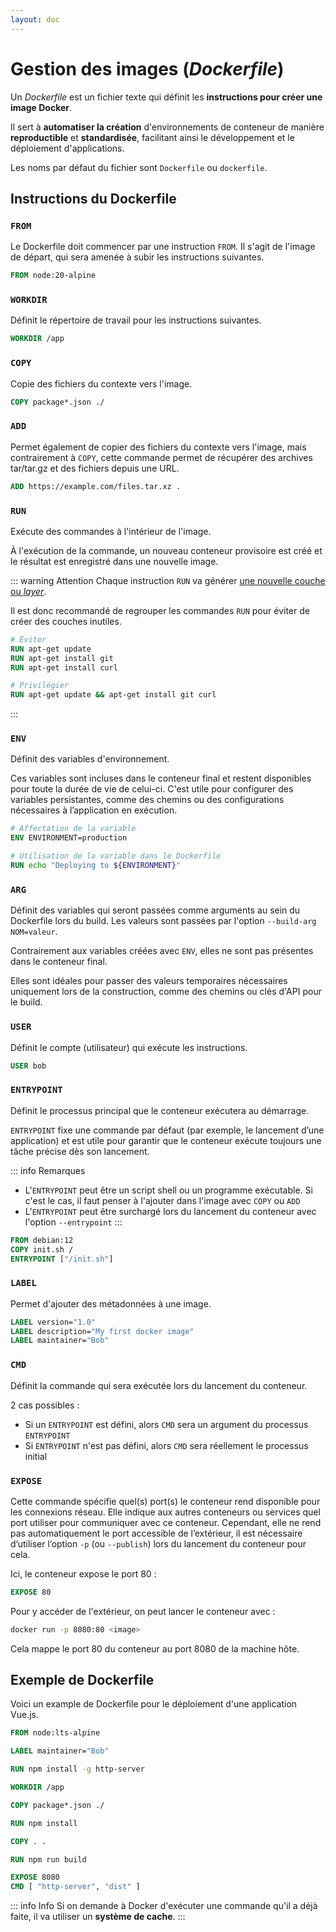 ```yaml
---
layout: doc
---
```


# Gestion des images (*Dockerfile*)

Un *Dockerfile* est un fichier texte qui définit les **instructions pour créer une image Docker**. 

Il sert à **automatiser la création** d'environnements de conteneur de manière **reproductible** et **standardisée**, 
facilitant ainsi le développement et le déploiement d'applications.

Les noms par défaut du fichier sont `Dockerfile` ou `dockerfile`.

## Instructions du Dockerfile

### `FROM`

Le Dockerfile doit commencer par une instruction `FROM`.
Il s'agit de l'image de départ, qui sera amenée à subir les instructions suivantes.

```dockerfile
FROM node:20-alpine
```

### `WORKDIR`

Définit le répertoire de travail pour les instructions suivantes.

```dockerfile
WORKDIR /app
```

### `COPY`

Copie des fichiers du contexte vers l'image.

```dockerfile
COPY package*.json ./
```

### `ADD`

Permet également de copier des fichiers du contexte vers l'image, mais contrairement à `COPY`, cette commande
permet de récupérer des archives tar/tar.gz et des fichiers depuis une URL.

```dockerfile
ADD https://example.com/files.tar.xz .
```

### `RUN`

Exécute des commandes à l'intérieur de l'image.

À l'exécution de la commande, un nouveau conteneur provisoire est créé et le résultat est enregistré dans une nouvelle image.

::: warning Attention
Chaque instruction `RUN` va générer [une nouvelle couche ou *layer*](/fr/docker/images.html#le-systeme-de-couches-dans-docker).

Il est donc recommandé de regrouper les commandes `RUN` pour éviter de créer des couches inutiles.

```dockerfile
# Éviter
RUN apt-get update
RUN apt-get install git
RUN apt-get install curl

# Privilégier
RUN apt-get update && apt-get install git curl
```
:::

### `ENV`

Définit des variables d'environnement.

Ces variables sont incluses dans le conteneur final et restent disponibles pour toute la durée de vie de celui-ci.
C'est utile pour configurer des variables persistantes, comme des chemins ou des configurations nécessaires à l’application en exécution.

```dockerfile
# Affectation de la variable
ENV ENVIRONMENT=production

# Utilisation de la variable dans le Dockerfile
RUN echo "Deploying to ${ENVIRONMENT}"
```

### `ARG`

Définit des variables qui seront passées comme arguments au sein du Dockerfile lors du build. 
Les valeurs sont passées par l'option `--build-arg NOM=valeur`.

Contrairement aux variables créées avec `ENV`, elles ne sont pas présentes dans le conteneur final.

Elles sont idéales pour passer des valeurs temporaires nécessaires uniquement lors de la construction, 
comme des chemins ou clés d'API pour le build.

### `USER`

Définit le compte (utilisateur) qui exécute les instructions. 

```dockerfile
USER bob
```

### `ENTRYPOINT`

Définit le processus principal que le conteneur exécutera au démarrage. 

`ENTRYPOINT` fixe une commande par défaut (par exemple, le lancement d’une application) 
et est utile pour garantir que le conteneur exécute toujours une tâche précise dès son lancement.

::: info Remarques
- L'`ENTRYPOINT` peut être un script shell ou un programme exécutable. Si c'est le cas, 
il faut penser à l'ajouter dans l'image avec `COPY` ou `ADD`
- L'`ENTRYPOINT` peut être surchargé lors du lancement du conteneur avec l'option `--entrypoint`
:::

```dockerfile
FROM debian:12
COPY init.sh /
ENTRYPOINT ["/init.sh"]
```

### `LABEL`

Permet d'ajouter des métadonnées à une image.

```dockerfile
LABEL version="1.0"
LABEL description="My first docker image"
LABEL maintainer="Bob"
```

### `CMD`

Définit la commande qui sera exécutée lors du lancement du conteneur.

2 cas possibles : 

- Si un `ENTRYPOINT` est défini, alors `CMD` sera un argument du processus `ENTRYPOINT`
- Si `ENTRYPOINT` n'est pas défini, alors `CMD` sera réellement le processus initial

### `EXPOSE`

Cette commande spécifie quel(s) port(s) le conteneur rend disponible pour les connexions réseau. 
Elle indique aux autres conteneurs ou services quel port utiliser pour communiquer avec ce conteneur. 
Cependant, elle ne rend pas automatiquement le port accessible de l’extérieur,
il est nécessaire d’utiliser l’option `-p` (ou `--publish`) lors du lancement du conteneur pour cela.

Ici, le conteneur expose le port 80 :

```dockerfile
EXPOSE 80
```

Pour y accéder de l'extérieur, on peut lancer le conteneur avec :

```bash
docker run -p 8080:80 <image>
```

Cela mappe le port 80 du conteneur au port 8080 de la machine hôte.

## Exemple de Dockerfile

Voici un example de Dockerfile pour le déploiement d'une application Vue.js.

```dockerfile
FROM node:lts-alpine

LABEL maintainer="Bob"

RUN npm install -g http-server

WORKDIR /app

COPY package*.json ./

RUN npm install

COPY . .

RUN npm run build

EXPOSE 8080
CMD [ "http-server", "dist" ]
```

::: info Info
Si on demande à Docker d'exécuter une commande qu'il a déjà faite, il va utiliser un **système de cache**.
:::